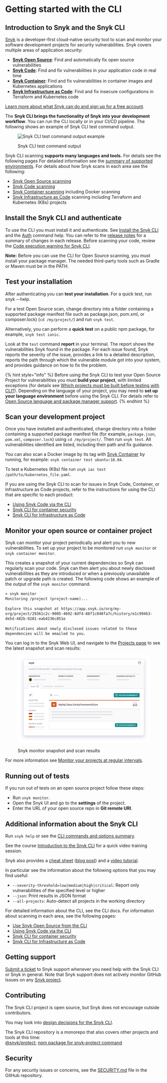# Getting started with the CLI

## Introduction to Snyk and the Snyk CLI

[Snyk](https://snyk.io/) is a developer-first cloud-native security tool to scan and monitor your software development projects for security vulnerabilities. Snyk covers multiple areas of application security:

* [**Snyk Open Source**](https://snyk.io/product/open-source-security-management/): Find and automatically fix open source vulnerabilities
* [**Snyk Code**](https://snyk.io/product/snyk-code/): Find and fix vulnerabilities in your application code in real time
* [**Snyk Container**](https://snyk.io/product/container-vulnerability-management/): Find and fix vulnerabilities in container images and Kubernetes applications
* [**Snyk Infrastructure as Code**](https://snyk.io/product/infrastructure-as-code-security/): Find and fix insecure configurations in Terraform and Kubernetes code

[Learn more about what Snyk can do and sign up for a free account](https://snyk.io/).

The **Snyk CLI brings the functionality of Snyk into your development workflow**. You can run the CLI locally or in your CI/CD pipeline. The following shows an example of Snyk CLI test command output.

<figure><img src="../.gitbook/assets/snyk-cli-screenshot.png" alt="Snyk CLI test command output example"><figcaption><p>Snyk CLI test command output</p></figcaption></figure>

Snyk CLI scanning **supports many languages and tools.** For details see the following pages For detailed information see the [summary of supported environments](https://docs.snyk.io/getting-started/introducing-snyk#how-can-snyk-work-in-my-environment). For details about how Snyk scans in each area see the following:

* [Snyk Open Source scanning](https://docs.snyk.io/scan-application-code/snyk-open-source)
* [Snyk Code scanning](https://docs.snyk.io/scan-application-code/snyk-code)
* [Snyk Container scanning](https://docs.snyk.io/scan-containers) including Docker scanning
* [Snyk Infrastructure as Code](https://docs.snyk.io/scan-cloud-deployment/snyk-infrastructure-as-code) scanning including Terraform and Kubernetes (K8s) projects

## Install the Snyk CLI and authenticate

To use the CLI you must install it and authenticate. See [Install the Snyk CLI](install-the-snyk-cli/) and the [Auth](commands/auth.md) command help. You can refer to the [release notes](https://github.com/snyk/cli/releases) for a summary of changes in each release. Before scanning your code, review the [Code execution warning for Snyk CLI](code-execution-warning-for-snyk-cli.md).

**Note:** Before you can use the CLI for Open Source scanning, you must install your package manager. The needed third-party tools such as Gradle or Maven must be in the PATH.

## Test your installation

After authenticating you can **test your installation**. For a quick test, run snyk --help.

For a test Open Source scan, change directory into a folder containing a supported package manifest file such as package.json, pom.xml, or composer.lock) (`cd /my/project/`) and run `snyk test`.

Alternatively, you can perform a **quick test** on a public npm package, for example, `snyk test ionic`.

Look at the `test` command **report** in your terminal. The report shows the vulnerabilities Snyk found in the package. For each issue found, Snyk reports the severity of the issue, provides a link to a detailed description, reports the path through which the vulnerable module got into your system, and provides guidance on how to fix the problem.

{% hint style="info" %}
Before using the Snyk CLI to test your Open Source Project for vulnerabilities you must **build your project**, with limited exceptions (for details see [Which projects must be built before testing with CLI?](https://support.snyk.io/hc/en-us/articles/360015552617-Which-projects-must-be-built-before-testing-with-CLI-)). Depending on the language of your project, you may need to **set up your language environment** before using the Snyk CLI. For details refer to [Open Source language and package manager support](../scan-application-code/snyk-open-source/snyk-open-source-supported-languages-and-package-managers/).
{% endhint %}

## Scan your development project

Once you have installed and authenticated, change directory into a folder containing a supported package manifest file (for example, `package.json`, `pom.xml`, `composer.lock`) using `cd /my/project/`. Then run `snyk test`. All vulnerabilities identified are listed, including their path and fix guidance.

You can also scan a Docker image by its tag with [Snyk Container](https://snyk.io/product/container-vulnerability-management/) by running, for example: `snyk container test ubuntu:18.04`.

To test a Kubernetes (K8s) file run `snyk iac test /path/to/kubernetes_file.yaml`.

If you are using the Snyk CLI to scan for issues in Snyk Code, Container, or Infrastructure as Code projects, refer to the instructions for using the CLI that are specific to each product:

* [Using Snyk Code via the CLI](../scan-application-code/snyk-code/cli-for-snyk-code/)
* [Snyk CLI for container security](../scan-containers/snyk-cli-for-container-security/)
* [Snyk CLI for Infrastructure as Code](../scan-cloud-deployment/snyk-infrastructure-as-code/snyk-cli-for-infrastructure-as-code/)

## Monitor your open source or container project

Snyk can monitor your project periodically and alert you to new vulnerabilities. To set up your project to be monitored run `snyk monitor` or `snyk container monitor`.

This creates a snapshot of your current dependencies so Snyk can regularly scan your code. Snyk can then alert you about newly disclosed vulnerabilities as they are introduced or when a previously unavailable patch or upgrade path is created. The following code shows an example of the output of the `snyk monitor` command.

```
> snyk monitor
Monitoring /project (project-name)...

Explore this snapshot at https://app.snyk.io/org/my-org/project/29361c2c-9005-4692-8df4-88f1c040fa7c/history/e1c994b3-de5d-482b-9281-eab4236c851e

Notifications about newly disclosed issues related to these dependencies will be emailed to you.
```

You can log in to the Snyk Web UI, and navigate to the [Projects page](https://app.snyk.io/projects) to see the latest snapshot and scan results:

<figure><img src="../.gitbook/assets/monitor (1).png" alt="Snyk monitor snapshot and scan results"><figcaption><p>Snyk monitor snapshot and scan results</p></figcaption></figure>

For more information see [Monitor your projects at regular intervals](test-for-vulnerabilities/monitor-your-projects-at-regular-intervals.md).

## Running out of tests

If you run out of tests on an open source project follow these steps:

* Run `snyk monitor`.
* Open the Snyk UI and go to the **settings** of the project.
* Enter the URL of your open source repo in **Git remote URI**.

## Additional information about the Snyk CLI

Run `snyk help` or see the [CLI commands and options summary](cli-reference.md).

See  the course [Introduction to the Snyk CLI](https://training.snyk.io/courses/intro-cli) for a quick video training session.

Snyk also provides a [cheat sheet](https://snyk.io/wp-content/uploads/cheat-sheet-snyk-cli-v3.pdf) ([blog post](https://snyk.io/blog/snyk-cli-cheat-sheet/)) and a [video tutorial](https://www.youtube.com/watch?v=xp\_LtchEkT8).

In particular see the information about the following options that you may find useful:

* `--severity-threshold=low|medium|high|critical`: Report only vulnerabilities of the specified level or higher
* `--json`: Print results in JSON format
* `--all-projects`: Auto-detect all projects in the working directory

For detailed information about the CLI, see the CLI docs. For information about scanning in each area, see the following pages:

* [Use Snyk Open Source from the CLI](https://docs.snyk.io/scan-application-code/snyk-open-source/use-snyk-open-source-from-the-cli)
* [Using Snyk Code via the CLI](https://docs.snyk.io/scan-application-code/snyk-code/cli-for-snyk-code)
* [Snyk CLI for container security](https://docs.snyk.io/scan-containers/snyk-cli-for-container-security)
* [Snyk CLI for Infrastructure as Code](https://docs.snyk.io/scan-cloud-deployment/snyk-infrastructure-as-code/snyk-cli-for-infrastructure-as-code)

## Getting support

[Submit a ticket](https://support.snyk.io/hc/en-us/requests/new) to Snyk support whenever you need help with the Snyk CLI or Snyk in general. Note that Snyk support does not actively monitor GitHub Issues on any [Snyk project](https://github.com/snyk).

## Contributing

The Snyk CLI project is open source, but Snyk does not encourage outside contributors.

You may look into [design decisions for the Snyk CLI](https://github.com/snyk/snyk/blob/master/help/\_about-this-project/README.md).

The Snyk CLI repository is a monorepo that also covers other projects and tools at this time:\
[@snyk/protect](https://github.com/snyk/snyk/tree/master/packages/snyk-protect); [npm package for snyk-protect command](https://www.npmjs.com/package/@snyk/protect)

## Security

For any security issues or concerns, see the [SECURITY.md](https://github.com/snyk/snyk/blob/master/SECURITY.md) file in the GitHub repository.
